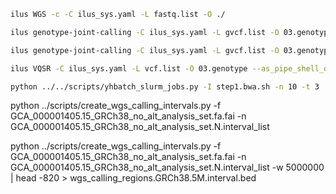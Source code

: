 ```bash
ilus WGS -c -C ilus_sys.yaml -L fastq.list -O ./
```

```bash
ilus genotype-joint-calling -C ilus_sys.yaml -L gvcf.list -O 03.genotype 
```

```bash
ilus genotype-joint-calling -C ilus_sys.yaml -L gvcf.list -O 03.genotype --as_pipe_shell_order -f
```

```bash
ilus VQSR -C ilus_sys.yaml -L vcf.list -O 03.genotype --as_pipe_shell_order -f 
```

```bash
python ../../scripts/yhbatch_slurm_jobs.py -I step1.bwa.sh -n 10 -t 3
```
python ../scripts/create_wgs_calling_intervals.py -f GCA_000001405.15_GRCh38_no_alt_analysis_set.fa.fai -n GCA_000001405.15_GRCh38_no_alt_analysis_set.N.interval_list

python ../scripts/create_wgs_calling_intervals.py -f GCA_000001405.15_GRCh38_no_alt_analysis_set.fa.fai -n GCA_000001405.15_GRCh38_no_alt_analysis_set.N.interval_list -w 5000000 | head -820 > wgs_calling_regions.GRCh38.5M.interval.bed
